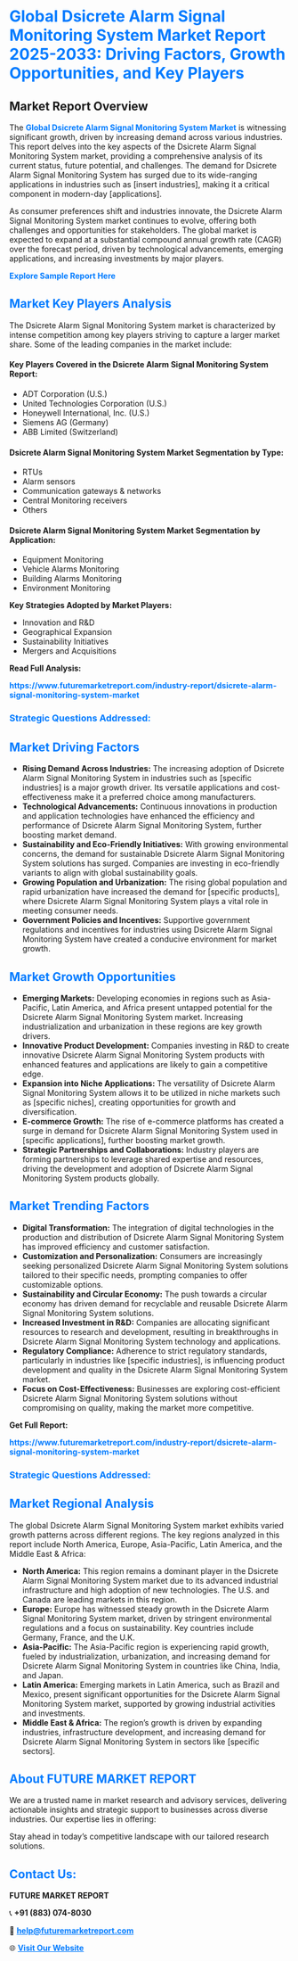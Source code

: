 <h1 style="color: #007BFF;">Global Dsicrete Alarm Signal Monitoring System Market Report 2025-2033: Driving Factors, Growth Opportunities, and Key Players</h1>

<section id="overview">
<h2>Market Report Overview</h2>
<p>The <a href="https://www.futuremarketreport.com/industry-report/dsicrete-alarm-signal-monitoring-system-market" style="color: #007BFF; text-decoration: none;"><strong>Global Dsicrete Alarm Signal Monitoring System Market</strong></a> is witnessing significant growth, driven by increasing demand across various industries. This report delves into the key aspects of the Dsicrete Alarm Signal Monitoring System market, providing a comprehensive analysis of its current status, future potential, and challenges. The demand for Dsicrete Alarm Signal Monitoring System has surged due to its wide-ranging applications in industries such as [insert industries], making it a critical component in modern-day [applications].</p>
<p>As consumer preferences shift and industries innovate, the Dsicrete Alarm Signal Monitoring System market continues to evolve, offering both challenges and opportunities for stakeholders. The global market is expected to expand at a substantial compound annual growth rate (CAGR) over the forecast period, driven by technological advancements, emerging applications, and increasing investments by major players.</p>
</section>

<section id="overview">
<p><a href="https://www.futuremarketreport.com/request-sample/reportId=53980" style="color: #007BFF; text-decoration: none;"><strong>Explore Sample Report Here</strong></a></p>
</section>

<section id="key-players">
<h2 style="color: #007BFF;">Market Key Players Analysis</h2>
<p>The Dsicrete Alarm Signal Monitoring System market is characterized by intense competition among key players striving to capture a larger market share. Some of the leading companies in the market include:</p>
<h4>Key Players Covered in the Dsicrete Alarm Signal Monitoring System Report:</h4>
<ul><li>ADT Corporation (U.S.)</li><li>United Technologies Corporation (U.S.)</li><li>Honeywell International, Inc. (U.S.)</li><li>Siemens AG (Germany)</li><li>ABB Limited (Switzerland)</li></ul>
<h4>Dsicrete Alarm Signal Monitoring System Market Segmentation by Type:</h4>
<ul><li>RTUs</li><li>Alarm sensors</li><li>Communication gateways &amp; networks</li><li>Central Monitoring receivers</li><li>Others</li></ul>

<h4>Dsicrete Alarm Signal Monitoring System Market Segmentation by Application:</h4>
<ul><li>Equipment Monitoring</li><li>Vehicle Alarms Monitoring</li><li>Building Alarms Monitoring</li><li>Environment Monitoring</li></ul>
<p><strong>Key Strategies Adopted by Market Players:</strong></p>
<ul>
<li>Innovation and R&D</li>
<li>Geographical Expansion</li>
<li>Sustainability Initiatives</li>
<li>Mergers and Acquisitions</li>
</ul>
</section>

<section>
<p><strong>Read Full Analysis: </strong></p><a href="https://www.futuremarketreport.com/industry-report/dsicrete-alarm-signal-monitoring-system-market" style="color: #007BFF; text-decoration: none;"><strong>https://www.futuremarketreport.com/industry-report/dsicrete-alarm-signal-monitoring-system-market</strong></a>
<h3 style="color: #007BFF;">Strategic Questions Addressed:</h3>
</section>

<section id="driving-factors">
<h2 style="color: #007BFF;">Market Driving Factors</h2>
<ul>
<li><strong>Rising Demand Across Industries:</strong> The increasing adoption of Dsicrete Alarm Signal Monitoring System in industries such as [specific industries] is a major growth driver. Its versatile applications and cost-effectiveness make it a preferred choice among manufacturers.</li>
<li><strong>Technological Advancements:</strong> Continuous innovations in production and application technologies have enhanced the efficiency and performance of Dsicrete Alarm Signal Monitoring System, further boosting market demand.</li>
<li><strong>Sustainability and Eco-Friendly Initiatives:</strong> With growing environmental concerns, the demand for sustainable Dsicrete Alarm Signal Monitoring System solutions has surged. Companies are investing in eco-friendly variants to align with global sustainability goals.</li>
<li><strong>Growing Population and Urbanization:</strong> The rising global population and rapid urbanization have increased the demand for [specific products], where Dsicrete Alarm Signal Monitoring System plays a vital role in meeting consumer needs.</li>
<li><strong>Government Policies and Incentives:</strong> Supportive government regulations and incentives for industries using Dsicrete Alarm Signal Monitoring System have created a conducive environment for market growth.</li>
</ul>
</section>

<section id="growth-opportunities">
<h2 style="color: #007BFF;">Market Growth Opportunities</h2>
<ul>
<li><strong>Emerging Markets:</strong> Developing economies in regions such as Asia-Pacific, Latin America, and Africa present untapped potential for the Dsicrete Alarm Signal Monitoring System market. Increasing industrialization and urbanization in these regions are key growth drivers.</li>
<li><strong>Innovative Product Development:</strong> Companies investing in R&D to create innovative Dsicrete Alarm Signal Monitoring System products with enhanced features and applications are likely to gain a competitive edge.</li>
<li><strong>Expansion into Niche Applications:</strong> The versatility of Dsicrete Alarm Signal Monitoring System allows it to be utilized in niche markets such as [specific niches], creating opportunities for growth and diversification.</li>
<li><strong>E-commerce Growth:</strong> The rise of e-commerce platforms has created a surge in demand for Dsicrete Alarm Signal Monitoring System used in [specific applications], further boosting market growth.</li>
<li><strong>Strategic Partnerships and Collaborations:</strong> Industry players are forming partnerships to leverage shared expertise and resources, driving the development and adoption of Dsicrete Alarm Signal Monitoring System products globally.</li>
</ul>
</section>

<section id="trending-factors">
<h2 style="color: #007BFF;">Market Trending Factors</h2>
<ul>
<li><strong>Digital Transformation:</strong> The integration of digital technologies in the production and distribution of Dsicrete Alarm Signal Monitoring System has improved efficiency and customer satisfaction.</li>
<li><strong>Customization and Personalization:</strong> Consumers are increasingly seeking personalized Dsicrete Alarm Signal Monitoring System solutions tailored to their specific needs, prompting companies to offer customizable options.</li>
<li><strong>Sustainability and Circular Economy:</strong> The push towards a circular economy has driven demand for recyclable and reusable Dsicrete Alarm Signal Monitoring System solutions.</li>
<li><strong>Increased Investment in R&D:</strong> Companies are allocating significant resources to research and development, resulting in breakthroughs in Dsicrete Alarm Signal Monitoring System technology and applications.</li>
<li><strong>Regulatory Compliance:</strong> Adherence to strict regulatory standards, particularly in industries like [specific industries], is influencing product development and quality in the Dsicrete Alarm Signal Monitoring System market.</li>
<li><strong>Focus on Cost-Effectiveness:</strong> Businesses are exploring cost-efficient Dsicrete Alarm Signal Monitoring System solutions without compromising on quality, making the market more competitive.</li>
</ul>
</section>

<section>
<p><strong>Get Full Report: </strong></p><a href="https://www.futuremarketreport.com/industry-report/dsicrete-alarm-signal-monitoring-system-market" style="color: #007BFF; text-decoration: none;"><strong>https://www.futuremarketreport.com/industry-report/dsicrete-alarm-signal-monitoring-system-market</strong></a>
<h3 style="color: #007BFF;">Strategic Questions Addressed:</h3>
</section>


<section id="regional-analysis">
<h2 style="color: #007BFF;">Market Regional Analysis</h2>
<p>The global Dsicrete Alarm Signal Monitoring System market exhibits varied growth patterns across different regions. The key regions analyzed in this report include North America, Europe, Asia-Pacific, Latin America, and the Middle East & Africa:</p>
<ul>
<li><strong>North America:</strong> This region remains a dominant player in the Dsicrete Alarm Signal Monitoring System market due to its advanced industrial infrastructure and high adoption of new technologies. The U.S. and Canada are leading markets in this region.</li>
<li><strong>Europe:</strong> Europe has witnessed steady growth in the Dsicrete Alarm Signal Monitoring System market, driven by stringent environmental regulations and a focus on sustainability. Key countries include Germany, France, and the U.K.</li>
<li><strong>Asia-Pacific:</strong> The Asia-Pacific region is experiencing rapid growth, fueled by industrialization, urbanization, and increasing demand for Dsicrete Alarm Signal Monitoring System in countries like China, India, and Japan.</li>
<li><strong>Latin America:</strong> Emerging markets in Latin America, such as Brazil and Mexico, present significant opportunities for the Dsicrete Alarm Signal Monitoring System market, supported by growing industrial activities and investments.</li>
<li><strong>Middle East & Africa:</strong> The region’s growth is driven by expanding industries, infrastructure development, and increasing demand for Dsicrete Alarm Signal Monitoring System in sectors like [specific sectors].</li>
</ul>
</section>

<footer>
<h2 style="color: #007BFF;">About FUTURE MARKET REPORT</h2>
<p>We are a trusted name in market research and advisory services, delivering actionable insights and strategic support to businesses across diverse industries. Our expertise lies in offering:</p>

<p>Stay ahead in today’s competitive landscape with our tailored research solutions.</p>

<h2 style="color: #007BFF;">Contact Us:</h2>
<p><strong>FUTURE MARKET REPORT</strong></p>
<p>📞 <strong>+91 (883) 074-8030</strong></p>
<p>📧 <strong><a href="mailto:help@futuremarketreport.com" style="color: #007BFF;">help@futuremarketreport.com</a></strong></p>
<p>🌐 <strong><a href="https://www.futuremarketreport.com/" style="color: #007BFF;">Visit Our Website</a></strong></p>
</footer>